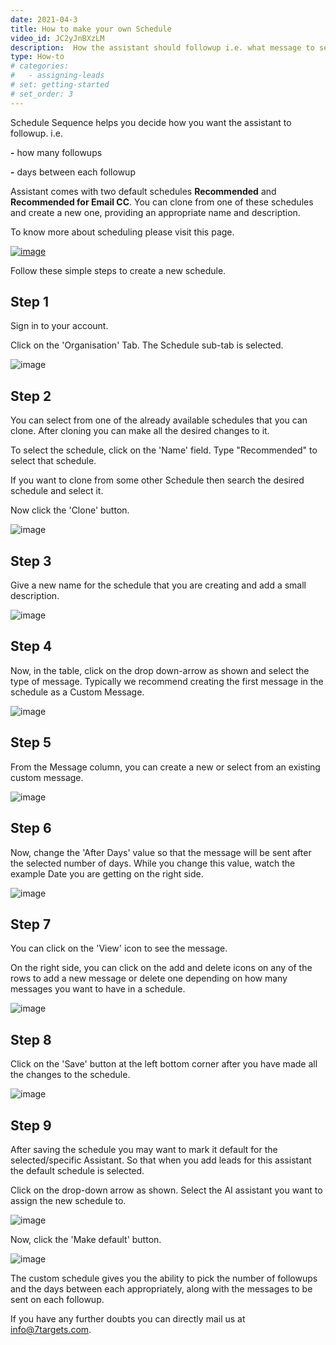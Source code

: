 ```yaml
---
date: 2021-04-3
title: How to make your own Schedule
video_id: JC2yJnBXzLM
description:  How the assistant should followup i.e. what message to send, after how many days, etc.
type: How-to
# categories:
#   - assigning-leads
# set: getting-started
# set_order: 3
---
```

Schedule Sequence helps you decide how you want the assistant to followup. i.e.

**-** how many followups

**-** days between each followup

Assistant comes with two default schedules **Recommended** and **Recommended for Email CC**. You can clone from one of these schedules and create a new one, providing an appropriate name and description.

To know more about scheduling please visit this page.

[![image](../images/schedule-sequence-btn.png)](https://help.7targets.ai/manage-org/organization-schedule/)


Follow these simple steps to create a new schedule.

## Step 1

Sign in to your account.

Click on the 'Organisation' Tab. The Schedule sub-tab is selected.

![image](../images/mail-schedule-1.png)

## Step 2

You can select from one of the already available schedules that you can clone.
After cloning you can make all the desired changes to it.

To select the schedule, click on the 'Name' field. Type "Recommended" to select that schedule. 

If you want to clone from some other Schedule then search the desired schedule and select it.

Now click the 'Clone' button.


![image](../images/mail-schedule-2.png)

## Step 3

Give a new name for the schedule that you are creating and add a small description.

![image](../images/mail-schedule-3.png)

## Step 4

Now, in the table, click on the drop down-arrow as shown and select the type of message. Typically we recommend creating the first message in the schedule as a Custom Message.

![image](../images/mail-schedule-5.png)

## Step 5

From the Message column, you can create a new or select from an existing custom message.

![image](../images/mail-schedule-6.png)

## Step 6

Now, change the 'After Days' value so that the message will be sent after the selected number of days. While you change this value, watch the example Date you are getting on the right side.

![image](../images/mail-schedule-7.png)

## Step 7

You can click on the 'View' icon to see the message.

On the right side, you can click on the add and delete icons on any of the rows to add a new message or delete one depending on how many messages you want to have in a schedule. 


![image](../images/mail-schedule-8.png)


## Step 8

Click on the 'Save' button at the left bottom corner after you have made all the changes to the schedule. 

![image](../images/mail-schedule-10.png)

## Step 9

After saving the schedule you may want to mark it default for the selected/specific Assistant. So that when you add leads for this assistant the default schedule is selected.

Click on the drop-down arrow as shown. Select the AI assistant you want to assign the new schedule to.

![image](../images/mail-schedule-4.png)

Now, click the 'Make default' button.

![image](../images/mail-schedule-9.png)


The custom schedule gives you the ability to pick the number of followups and the days between each appropriately, along with the messages to be sent on each followup.

If you have any further doubts you can directly mail us at info@7targets.com.